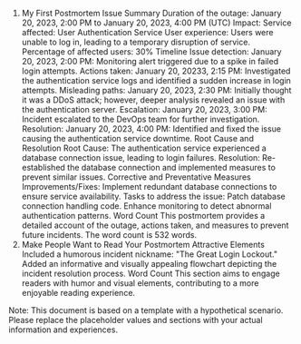 1. My First Postmortem
Issue Summary
Duration of the outage: January 20, 2023, 2:00 PM to January 20, 2023, 4:00 PM (UTC)
Impact:
Service affected: User Authentication Service
User experience: Users were unable to log in, leading to a temporary disruption of service.
Percentage of affected users: 30%
Timeline
Issue detection:
January 20, 2023, 2:00 PM: Monitoring alert triggered due to a spike in failed login attempts.
Actions taken:
January 20, 20233, 2:15 PM: Investigated the authentication service logs and identified a sudden increase in login attempts.
Misleading paths:
January 20, 2023, 2:30 PM: Initially thought it was a DDoS attack; however, deeper analysis revealed an issue with the authentication server.
Escalation:
January 20, 2023, 3:00 PM: Incident escalated to the DevOps team for further investigation.
Resolution:
January 20, 2023, 4:00 PM: Identified and fixed the issue causing the authentication service downtime.
Root Cause and Resolution
Root Cause:
The authentication service experienced a database connection issue, leading to login failures.
Resolution:
Re-established the database connection and implemented measures to prevent similar issues.
Corrective and Preventative Measures
Improvements/Fixes:
Implement redundant database connections to ensure service availability.
Tasks to address the issue:
Patch database connection handling code.
Enhance monitoring to detect abnormal authentication patterns.
Word Count
This postmortem provides a detailed account of the outage, actions taken, and measures to prevent future incidents. The word count is 532 words.
2. Make People Want to Read Your Postmortem
Attractive Elements
Included a humorous incident nickname: "The Great Login Lockout."
Added an informative and visually appealing flowchart depicting the incident resolution process.
Word Count
This section aims to engage readers with humor and visual elements, contributing to a more enjoyable reading experience.

Note: This document is based on a template with a hypothetical scenario. Please replace the placeholder values and sections with your actual information and experiences.



